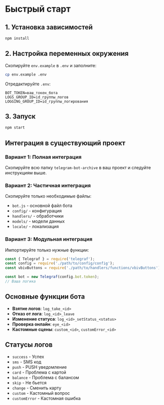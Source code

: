 # Быстрый старт

## 1. Установка зависимостей
```bash
npm install
```

## 2. Настройка переменных окружения
Скопируйте `env.example` в `.env` и заполните:
```bash
cp env.example .env
```

Отредактируйте `.env`:
```env
BOT_TOKEN=ваш_токен_бота
LOGS_GROUP_ID=id_группы_логов
LOGGING_GROUP_ID=id_группы_логирования
```

## 3. Запуск
```bash
npm start
```

## Интеграция в существующий проект

### Вариант 1: Полная интеграция
Скопируйте всю папку `telegram-bot-archive` в ваш проект и следуйте инструкциям выше.

### Вариант 2: Частичная интеграция
Скопируйте только необходимые файлы:
- `bot.js` - основной файл бота
- `config/` - конфигурация
- `handlers/` - обработчики
- `models/` - модели данных
- `locale/` - локализация

### Вариант 3: Модульная интеграция
Импортируйте только нужные функции:
```javascript
const { Telegraf } = require('telegraf');
const config = require('./path/to/config/config');
const vbivButtons = require('./path/to/handlers/functions/vbivButtons');

const bot = new Telegraf(config.bot.token);
// Ваша логика
```

## Основные функции бота

- **Взятие логов**: `log_take_<id>`
- **Отказ от лога**: `log_<id>_leave`
- **Изменение статуса**: `log_<id>_setStatus_<status>`
- **Проверка онлайн**: `eye_<id>`
- **Кастомные сцены**: `custom_<id>`, `customError_<id>`

## Статусы логов
- `success` - Успех
- `sms` - SMS код
- `push` - PUSH уведомление
- `card` - Проблема с картой
- `balance` - Проблема с балансом
- `skip` - Не бьется
- `change` - Сменить карту
- `custom` - Кастомный вопрос
- `customError` - Кастомная ошибка

